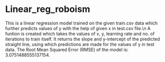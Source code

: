 # Linear_reg_roboism
This is a linear regression model trained on the given train.csv data which further predicts values of y with the help of given x in test.csv file.\n
A funtion is created which takes the values of x, y, learning rate and no. of iterations to train itself.
It returns the slope and y-intercept of the predicted straight line, using which predictions are made for the values of y in test data.
The Root Mean Squared Error (RMSE) of the model is: 3.0751488555137154.
